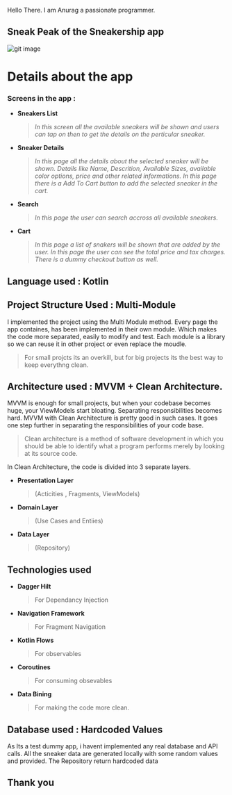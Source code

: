 Hello There. I am Anurag a passionate programmer.

## Sneak Peak of the Sneakership app
![git image](https://github.com/AnuragOttaya/SneakershipProject/assets/18247399/433fa94e-902b-409c-8bfa-7a427b8a14b3)

# Details about the app

### Screens in the app :

   - **Sneakers List**
      > *In this screen all the available sneakers will be shown and users can tap on then to get the details on the perticular sneaker.*
   - **Sneaker Details**
      > *In this page all the details about the selected sneaker will be shown. Details like Name, Descrition, Available Sizes, available color options, price and other related informations. In this page there is a Add To Cart button to add the selected sneaker in the cart.*
   - **Search**
     > *In this page the user can search accross all available sneakers.*
   - **Cart**
     > *In this page a list of snakers will be shown that are added by the user. In this page the user can see the total price and tax charges. There is a dummy checkout button as well.*

## Language used : Kotlin

## Project Structure Used : Multi-Module 
I implemented the project using the Multi Module method.  Every page the app containes, has been implemented in their own module. Which makes the code more separated, easily to modify and test. Each module is a library so we can reuse it in other project or even replace the moudle.

>For small projcts its an overkill, but for big projects its the best way to keep everythng clean.

## Architecture used : MVVM + Clean Architecture.

MVVM is enough for small projects, but when your codebase becomes huge, your ViewModels start bloating. Separating responsibilities becomes hard. MVVM with Clean Architecture is pretty good in such cases. It goes one step further in separating the responsibilities of your code base.

>Clean architecture is a method of software development in which you should be able to identify what a program performs merely by looking at its source code. 

In Clean Architecture, the code is divided into 3 separate layers.
   - **Presentation Layer**
     >(Acticities , Fragments, ViewModels)
   - **Domain Layer**
     >(Use Cases and Entiies)
   - **Data Layer**
     >(Repository)

## Technologies used
   - **Dagger Hilt**
     > For Dependancy Injection
   - **Navigation Framework**
     > For Fragment Navigation
   - **Kotlin Flows**
     > For observables
   - **Coroutines**
     > For consuming obsevables
   - **Data Bining**
     >For making the code more clean.

## Database used : Hardcoded Values
  As Its a test dummy app, i havent implemented any real database and API calls.
  All the sneaker data are generated locally with some random values and provided.
  The Repository return hardcoded data


## Thank you









